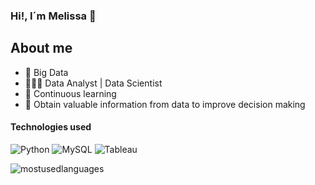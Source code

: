 ### Hi!, I´m Melissa 👋

<!--
**melissamelendezrojano/melissamelendezrojano** is a ✨ _special_ ✨ repository because its `README.md` (this file) appears on your GitHub profile.

Here are some ideas to get you started:

- 🔭 I’m currently working on ...
- 🌱 I’m currently learning ...
- 👯 I’m looking to collaborate on ...
- 🤔 I’m looking for help with ...
- 💬 Ask me about ...
- 📫 How to reach me: ...
- 😄 Pronouns: ...
- ⚡ Fun fact: ...

## My projects
| ![ml project melissa  (1)](https://github.com/melissamelendezrojano/melissamelendezrojano/assets/90320256/78e40d77-031d-414f-8737-5393f188084f)   |
|:-------------:|
| Row 1         |
| Row 2         |
| Row 3         |
-->

## About me
- 🌱 Big Data
- 👩🏻‍💻 Data Analyst | Data Scientist
- 🔭 Continuous learning
- 🎯 Obtain valuable information from data to improve decision making


#### Technologies used
![Python](https://img.shields.io/badge/python-3670A0?style=for-the-badge&logo=python&logoColor=ffdd54)
![MySQL](https://img.shields.io/badge/mysql-4479A1.svg?style=for-the-badge&logo=mysql&logoColor=white)
![Tableau](https://img.shields.io/badge/Tableau-E97627?style=for-the-badge&logo=Tableau&logoColor=white)


![mostusedlanguages](https://github-readme-stats.vercel.app/api/top-langs/?username=melissamelendezrojano&theme=blue-green)
